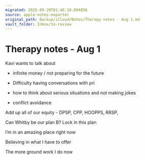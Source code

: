 ```yaml
---
migrated: 2025-09-20T01:46:18.894058
source: apple-notes-exporter
original_path: Backup/iCloud/Notes/Therapy notes - Aug 1.md
vault_folder: Inbox/to-review
---
```

# Therapy notes - Aug 1

Kavi wants to talk about 
- infinite money / not preparing for the future 
- Difficulty having conversations with pri 

- how to think about serious situations and not making jokes
- conflict avoidance 

Add up all of our equity - DPSP, CPP, HOOPPS, RRSP, 

Can Whitby be our plan B? Lock in this plan 

I’m in an amazing place right now

Believing in what I have to offer

The more ground work I do now 
